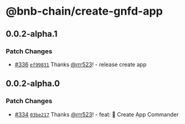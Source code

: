# @bnb-chain/create-gnfd-app

## 0.0.2-alpha.1

### Patch Changes

- [#336](https://github.com/bnb-chain/greenfield-js-sdk/pull/336)
  [`ef99831`](https://github.com/bnb-chain/greenfield-js-sdk/commit/ef99831b10254a002c08930600aa65242e52a530)
  Thanks [@rrr523](https://github.com/rrr523)! - release create app

## 0.0.2-alpha.0

### Patch Changes

- [#334](https://github.com/bnb-chain/greenfield-js-sdk/pull/334)
  [`03be217`](https://github.com/bnb-chain/greenfield-js-sdk/commit/03be21724f3c2b04145ff5925a41726edc381832)
  Thanks [@rrr523](https://github.com/rrr523)! - feat: 🎉 Create App Commander
